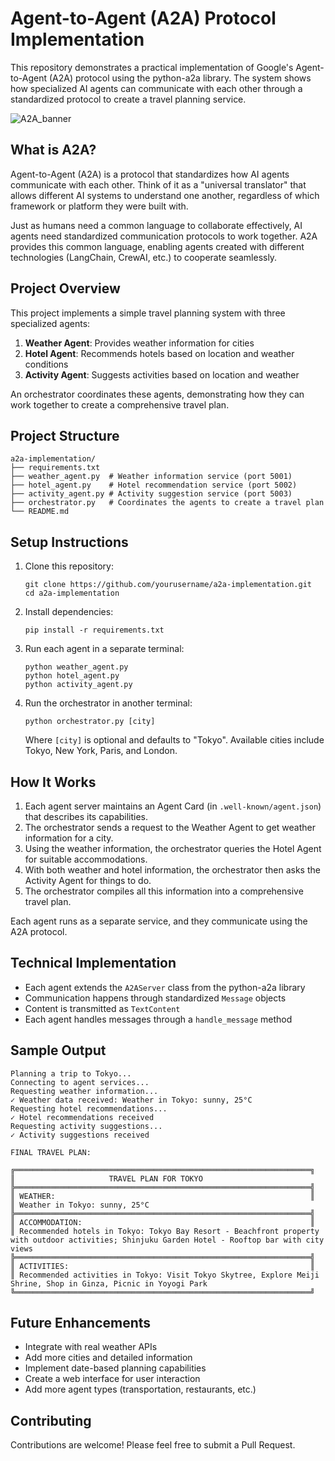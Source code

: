 # Agent-to-Agent (A2A) Protocol Implementation

This repository demonstrates a practical implementation of Google's Agent-to-Agent (A2A) protocol using the python-a2a library. The system shows how specialized AI agents can communicate with each other through a standardized protocol to create a travel planning service.

![A2A_banner](https://github.com/user-attachments/assets/d33a431b-d940-4a0a-aa0c-9790f5e4c250)

## What is A2A?

Agent-to-Agent (A2A) is a protocol that standardizes how AI agents communicate with each other. Think of it as a "universal translator" that allows different AI systems to understand one another, regardless of which framework or platform they were built with.

Just as humans need a common language to collaborate effectively, AI agents need standardized communication protocols to work together. A2A provides this common language, enabling agents created with different technologies (LangChain, CrewAI, etc.) to cooperate seamlessly.

## Project Overview

This project implements a simple travel planning system with three specialized agents:

1. **Weather Agent**: Provides weather information for cities
2. **Hotel Agent**: Recommends hotels based on location and weather conditions
3. **Activity Agent**: Suggests activities based on location and weather

An orchestrator coordinates these agents, demonstrating how they can work together to create a comprehensive travel plan.

## Project Structure

```
a2a-implementation/
├── requirements.txt
├── weather_agent.py  # Weather information service (port 5001)
├── hotel_agent.py    # Hotel recommendation service (port 5002)
├── activity_agent.py # Activity suggestion service (port 5003)
├── orchestrator.py   # Coordinates the agents to create a travel plan
└── README.md
```

## Setup Instructions

1. Clone this repository:
   ```
   git clone https://github.com/yourusername/a2a-implementation.git
   cd a2a-implementation
   ```

2. Install dependencies:
   ```
   pip install -r requirements.txt
   ```

3. Run each agent in a separate terminal:
   ```
   python weather_agent.py
   python hotel_agent.py
   python activity_agent.py
   ```

4. Run the orchestrator in another terminal:
   ```
   python orchestrator.py [city]
   ```
   Where `[city]` is optional and defaults to "Tokyo". Available cities include Tokyo, New York, Paris, and London.

## How It Works

1. Each agent server maintains an Agent Card (in `.well-known/agent.json`) that describes its capabilities.
2. The orchestrator sends a request to the Weather Agent to get weather information for a city.
3. Using the weather information, the orchestrator queries the Hotel Agent for suitable accommodations.
4. With both weather and hotel information, the orchestrator then asks the Activity Agent for things to do.
5. The orchestrator compiles all this information into a comprehensive travel plan.

Each agent runs as a separate service, and they communicate using the A2A protocol.

## Technical Implementation

- Each agent extends the `A2AServer` class from the python-a2a library
- Communication happens through standardized `Message` objects
- Content is transmitted as `TextContent`
- Each agent handles messages through a `handle_message` method

## Sample Output

```
Planning a trip to Tokyo...
Connecting to agent services...
Requesting weather information...
✓ Weather data received: Weather in Tokyo: sunny, 25°C
Requesting hotel recommendations...
✓ Hotel recommendations received
Requesting activity suggestions...
✓ Activity suggestions received

FINAL TRAVEL PLAN:

╔══════════════════════════════════════════════════════════════════╗
║                     TRAVEL PLAN FOR TOKYO                      
╠══════════════════════════════════════════════════════════════════╣
║ WEATHER:                                                         ║
║ Weather in Tokyo: sunny, 25°C
╠══════════════════════════════════════════════════════════════════╣
║ ACCOMMODATION:                                                   ║
║ Recommended hotels in Tokyo: Tokyo Bay Resort - Beachfront property with outdoor activities; Shinjuku Garden Hotel - Rooftop bar with city views
╠══════════════════════════════════════════════════════════════════╣
║ ACTIVITIES:                                                      ║
║ Recommended activities in Tokyo: Visit Tokyo Skytree, Explore Meiji Shrine, Shop in Ginza, Picnic in Yoyogi Park
╚══════════════════════════════════════════════════════════════════╝
```

## Future Enhancements

- Integrate with real weather APIs
- Add more cities and detailed information
- Implement date-based planning capabilities
- Create a web interface for user interaction
- Add more agent types (transportation, restaurants, etc.)

## Contributing

Contributions are welcome! Please feel free to submit a Pull Request.
